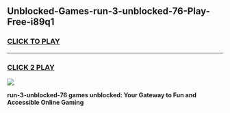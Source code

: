 
## Unblocked-Games-run-3-unblocked-76-Play-Free-i89q1
<h3>
<a href="https://premium76.site?title=run-3-unblocked-76&ref=21A">CLICK TO PLAY</a></h3>
<hr>

<h3>
<a href="https://premium76.site?title=run-3-unblocked-76&ref=21A">CLICK 2 PLAY</a>
  
</h3>

<a href="https://premium76.site?title=run-3-unblocked-76&ref=21A"><img src="https://clearcache.store/games.png"></a>


**run-3-unblocked-76 games unblocked: Your Gateway to Fun and Accessible Online Gaming**
